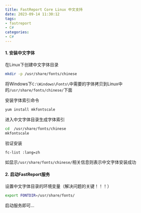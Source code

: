 ```yaml
---
title: FastReport Core Linux 中文支持
date: 2023-09-14 11:30:12
tags:
- fastreport
- C#
categories:
- C#
---
```


#### 1. 安装中文字体

在Linux下创建中文字体目录

```bash
mkdir -p /usr/share/fonts/chinese
```

将Windows下`C:\Windows\Fonts\`中需要的字体拷贝到Linux中的`/usr/share/fonts/chinese/`下面

安装字体索引命令

```bash
yum install mkfontscale
```

进入中文字体目录生成字体索引

```bash
cd  /usr/share/fonts/chinese
mkfontscale
```

验证安装

```bash
fc-list :lang=zh
```

如显示`/usr/share/fonts/chinese/`相关信息则表示中文字体安装成功

#### 2. 启动FastReport服务

设置中文字体目录的环境变量（解决问题的关键！！！）

```bash
export FONTDIR=/usr/share/fonts/
```

启动服务即可...
